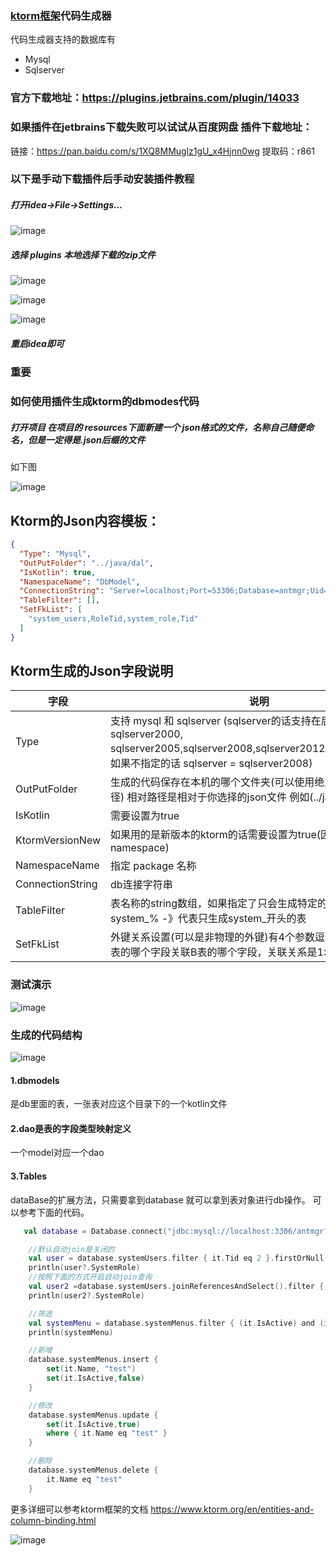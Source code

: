 
### [ktorm框架](https://github.com/vincentlauvlwj/Ktorm)代码生成器

代码生成器支持的数据库有 
- Mysql
- Sqlserver

### 官方下载地址：https://plugins.jetbrains.com/plugin/14033

### 如果插件在jetbrains下载失败可以试试从百度网盘 插件下载地址：
链接：https://pan.baidu.com/s/1XQ8MMuglz1gU_x4Hjnn0wg 
提取码：r861


### 以下是手动下载插件后手动安装插件教程

#####  打开idea->File->Settings...

![image](https://images4.c-ctrip.com/target/zb0n1e000001fr6eq9640.png)


##### 选择 plugins 本地选择下载的zip文件

![image](https://images4.c-ctrip.com/target/zb0p1e000001fr92h36F3.png)


![image](https://images4.c-ctrip.com/target/zb021e000001fz753AD11.png)

![image](https://images4.c-ctrip.com/target/zb0b1e000001fuiaiE9BF.png)

##### 重启idea即可

### 重要
### 如何使用插件生成ktorm的dbmodes代码

##### 打开项目 在项目的 resources下面新建一个 json格式的文件，名称自己随便命名，但是一定得是.json后缀的文件

如下图

![image](https://images4.c-ctrip.com/target/zb091e000001fuiuv5945.png)


## Ktorm的Json内容模板：
```json
{
  "Type": "Mysql",
  "OutPutFolder": "../java/dal",
  "IsKotlin": true,
  "NamespaceName": "DbModel",
  "ConnectionString": "Server=localhost;Port=53306;Database=antmgr;Uid=root;Pwd=123456;charset=utf8;SslMode=none",
  "TableFilter": [],
  "SetFkList": [
    "system_users,RoleTid,system_role,Tid"
  ]
}
```

## Ktorm生成的Json字段说明
字段 | 说明
---|---
Type | 支持 mysql 和 sqlserver (sqlserver的话支持在后面指定版本号：sqlserver2000, sqlserver2005,sqlserver2008,sqlserver2012,sqlserver2017，如果不指定的话 sqlserver = sqlserver2008)
OutPutFolder| 生成的代码保存在本机的哪个文件夹(可以使用绝对路径和相对路径) 相对路径是相对于你选择的json文件 例如(../java)
IsKotlin| 需要设置为true
KtormVersionNew| 如果用的是新版本的ktorm的话需要设置为true(因为ktorm更改了namespace)
NamespaceName| 指定 package 名称
ConnectionString| db连接字符串
TableFilter| 表名称的string数组，如果指定了只会生成特定的表的代码 ， system_% -》代表只生成system_开头的表
SetFkList| 外键关系设置(可以是非物理的外键)有4个参数逗号隔开分别是，A表的哪个字段关联B表的哪个字段，关联关系是1:1

### 测试演示

![image](https://images4.c-ctrip.com/target/zb0w1e000001fy5pm2190.gif)


### 生成的代码结构
![image](https://images4.c-ctrip.com/target/0zb4f120008c5nmub791E.png)

#### 1.dbmodels
是db里面的表，一张表对应这个目录下的一个kotlin文件

#### 2.dao是表的字段类型映射定义
一个model对应一个dao

#### 3.Tables
dataBase的扩展方法，只需要拿到database 就可以拿到表对象进行db操作。 可以参考下面的代码。


```kotlin
   val database = Database.connect("jdbc:mysql://localhost:3306/antmgr?user=root&password=123456&useSSL=false",logger = ConsoleLogger(threshold = LogLevel.DEBUG ))

    //默认自动join是关闭的
    val user = database.systemUsers.filter { it.Tid eq 2 }.firstOrNull()
    println(user?.SystemRole)
    //按照下面的方式开启自动join查询
    val user2 =database.systemUsers.joinReferencesAndSelect().filter { it.Tid eq 2 }.firstOrNull()
    println(user2?.SystemRole)

    //筛选
    val systemMenu = database.systemMenus.filter { (it.IsActive) and (it.Name eq "yuzd") }.firstOrNull()
    println(systemMenu)

    //新增
    database.systemMenus.insert {
        set(it.Name, "test")
        set(it.IsActive,false)
    }

    //修改
    database.systemMenus.update {
        set(it.IsActive,true)
        where { it.Name eq "test" }
    }

    //删除
    database.systemMenus.delete {
        it.Name eq "test"
    }

```



更多详细可以参考ktorm框架的文档
https://www.ktorm.org/en/entities-and-column-binding.html

![image](https://images4.c-ctrip.com/target/0zb5d120008od7nor3A7E.png)

